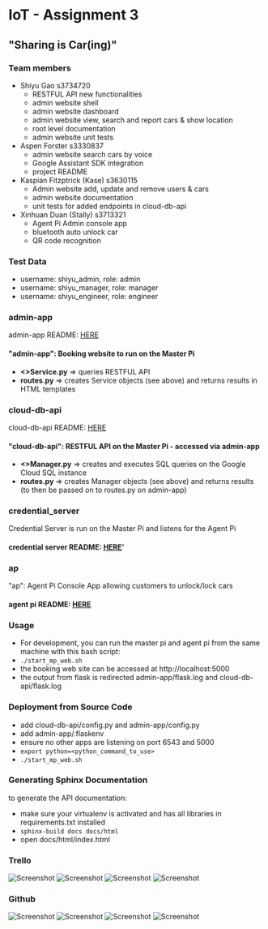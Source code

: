 
# IoT - Assignment 3

## "Sharing is Car(ing)"

### Team members
- Shiyu Gao s3734720
    - RESTFUL API new functionalities
    - admin website shell 
    - admin website dashboard
    - admin website view, search and report cars & show location
    - root level documentation
    - admin website unit tests
- Aspen Forster s3330837
    - admin website search cars by voice
    - Google Assistant SDK integration
    - project README
- Kaspian Fitzptrick (Kase) s3630115
    - Admin website add, update and remove users & cars
    - admin website documentation
    - unit tests for added endpoints in cloud-db-api
- Xinhuan Duan (Stally) s3713321
    - Agent Pi Admin console app
    - bluetooth auto unlock car
    - QR code recognition

### Test Data
- username: shiyu_admin, role: admin
- username: shiyu_manager, role: manager
- username: shiyu_engineer, role: engineer

### admin-app
admin-app README: [HERE](admin-app/README.md)
#### "admin-app": Booking website to run on the Master Pi
- **<>Service.py** => queries RESTFUL API
- **routes.py** => creates Service objects (see above) and returns results in HTML templates

### cloud-db-api
cloud-db-api README: [HERE](cloud-db-api/README.md)
#### "cloud-db-api": RESTFUL API on the Master Pi - accessed via admin-app
- **<>Manager.py** => creates and executes SQL queries on the Google Cloud SQL instance
- **routes.py** => creates Manager objects (see above) and returns results (to then be passed on to routes.py on admin-app)

### credential_server
Credential Server is run on the Master Pi and listens for the Agent Pi
#### credential server README: [HERE](credential_server/README.md)'

### ap
"ap": Agent Pi Console App allowing customers to unlock/lock cars
#### agent pi README: [HERE](ap/README.md)

### Usage
- For development, you can run the master pi and agent pi from the same machine with this bash script:
- `./start_mp_web.sh`
- the booking web site can be accessed at http://localhost:5000
- the output from flask is redirected admin-app/flask.log and cloud-db-api/flask.log

### Deployment from Source Code
- add cloud-db-api/config.py and admin-app/config.py
- add admin-app/.flaskenv
- ensure no other apps are listening on port 6543 and 5000
- `export python=<python_command_to_use>`
- `./start_mp_web.sh`

### Generating Sphinx Documentation
to generate the API documentation: 
- make sure your virtualenv is activated and has all libraries in requirements.txt installed
- `sphinx-build docs docs/html`
- open docs/html/index.html


### Trello

![Screenshot](trello1.JPG)
![Screenshot](trello2.JPG)
![Screenshot](trello3.JPG)
![Screenshot](trello4.JPG)


### Github

![Screenshot](github1.JPG)
![Screenshot](github2.JPG)
![Screenshot](github4.JPG)
![Screenshot](github3.JPG)
